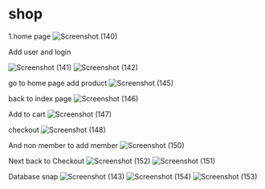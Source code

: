 # shop

1.home page
![Screenshot (140)](https://github.com/user-attachments/assets/f7b5218c-0045-487c-8abd-e1fc20536fec)

Add user and login

![Screenshot (141)](https://github.com/user-attachments/assets/19ba6eda-f156-406c-a91c-fe05565f8968)
![Screenshot (142)](https://github.com/user-attachments/assets/5819668e-a328-4e43-877e-d3c8d5a8cf93)

go to home page add product
![Screenshot (145)](https://github.com/user-attachments/assets/971548fb-db17-496d-8dcd-2399927177cf)

back to index page
![Screenshot (146)](https://github.com/user-attachments/assets/0e485b84-6b72-4d7e-af2e-d5da23655801)

Add to cart
![Screenshot (147)](https://github.com/user-attachments/assets/d847221b-713d-4f8d-a756-db4339ddd028)

checkout
![Screenshot (148)](https://github.com/user-attachments/assets/348e8cfd-e13d-4e08-9357-46367f43a2df)

And non member to add member
![Screenshot (150)](https://github.com/user-attachments/assets/a10e2b4b-c78b-4bfd-be2d-a576ee619ecd)

Next back to Checkout
![Screenshot (152)](https://github.com/user-attachments/assets/9af927db-f9e0-43b1-9f45-9e9fb1dc2242)
![Screenshot (151)](https://github.com/user-attachments/assets/33b897b4-0d51-41cd-9e81-b32ceef5045f)

Database snap
![Screenshot (143)](https://github.com/user-attachments/assets/86e52779-7cc9-4e39-91be-e936ce875523)
![Screenshot (154)](https://github.com/user-attachments/assets/cdb12dfc-0190-4396-b6e4-95a58f66784b)
![Screenshot (153)](https://github.com/user-attachments/assets/cd923b64-2572-4aad-81a4-0a4a1e0c27e9)

